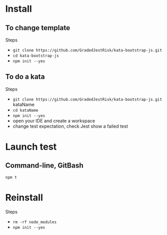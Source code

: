 # Install
## To change template
Steps
* `git clone https://github.com/GradedJestRisk/kata-bootstrap-js.git`
* `cd kata-bootstrap-js`
* `npm init --yes`

## To do a kata
Steps
* `git clone https://github.com/GradedJestRisk/kata-bootstrap-js.git` kataName
* `cd kataName`
* `npm init --yes`
* open your IDE and create a workspace
* change test expectation, check Jest show a failed test 

# Launch test
## Command-line, GitBash
`npm t`

# Reinstall
Steps
* `rm -rf node_modules`
* `npm init --yes`

